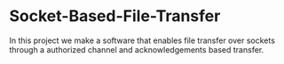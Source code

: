 # Socket-Based-File-Transfer
In this project we make a software that enables file transfer over sockets through a authorized channel and acknowledgements based transfer.
